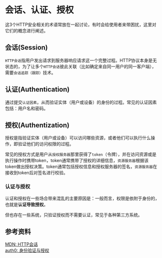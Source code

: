 # 会话、认证、授权

这3个HTTP安全相关的术语常放在一起讨论，有时会给使用者来带困扰，这里对它们的概念进行阐述。

## 会话(Session)

`HTTP会话`指用户发出请求到服务器响应请求这一个完整过程。HTTP协议本身是无状态的，为了让多个`HTTP会话`彼此关联（比如确定来自同一用户的同一客户端），需要`会话追踪（跟踪）`技术。

## 认证(Authentication)

通过提交`认证因素`，从而验证实体（用户或设备）的身份的过程。常见的认证因素包括：用户名和密码。

## 授权(Authentization)

授权是指验证实体（用户或设备）可以访问哪些资源，或者他们可以执行什么操作，即验证他们的访问权限的过程。

常见的授权方式是用户从`授权服务器`那里获得了`token`（令牌），并在访问资源或是执行操作时携带token，token通常携带了授权的详细信息，`资源服务器`根据该token做出授权决策。token通常包括授权信息和授权服务器的签名，`资源服务器`在接收到token后对签名进行校验。

### 认证与授权

认证和授权在一些场合带来混乱的主要原因是：一般而言，权限是依附于身份的，也就是**认证导致授权**。

但也存在一些系统，只验证授权而不需要认证，常见于各种第三方系统。 

## 参考资料

[MDN: HTTP会话](https://developer.mozilla.org/en-US/docs/Web/HTTP/Session)<br/>
[auth0: 身份验证与授权](https://auth0.com/intro-to-iam/authentication-vs-authorization)<br/>

